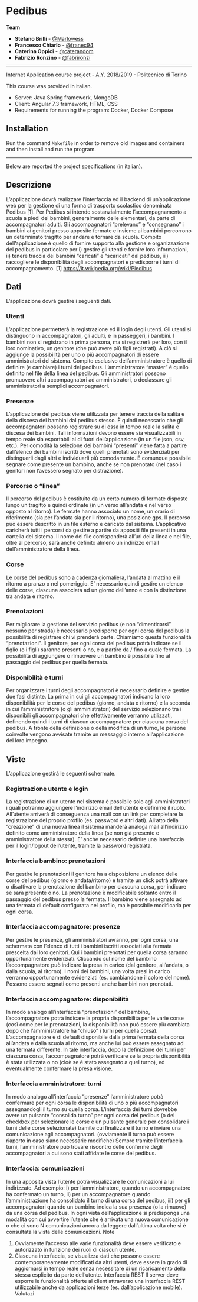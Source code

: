 # Pedibus
**Team**
- **Stefano Brilli** - <a href="https://github.com/Marlowess">@Marlowess</a>
- **Francesco Chiarlo** - <a href="https://github.com/franec94">@franec94</a>
- **Caterina Oppici** - <a href="https://github.com/caterandom">@caterandom</a>
- **Fabrizio Ronzino** - <a href="https://github.com/fabrironzi">@fabrironzi</a>
---
Internet Application course project - A.Y. 2018/2019 - Politecnico di Torino

This course was provided in italian.
- Server: Java Spring framework, MongoDB
- Client: Angular 7.3 framework, HTML, CSS
- Requirements for running the program: Docker, Docker Compose

## Installation
Run the command `Makefile` in order to remove old images and containers and then install and run the program.
___
Below are reported the project specifications (in italian).

## Descrizione
L’applicazione dovrà realizzare l’interfaccia ed il backend di un’applicazione web per la gestione di
una forma di trasporto scolastico denominata Pedibus [1]. Per Pedibus si intende sostanzialmente
l’accompagnamento a scuola a piedi dei bambini, generalmente delle elementari, da parte di
accompagnatori adulti. Gli accompagnatori “prelevano” e “consegnano” i bambini ai genitori
presso apposite fermate e insieme ai bambini percorrono un determinato tragitto per andare e
tornare da scuola.
Compito dell’applicazione è quello di fornire supporto alla gestione e organizzazione del pedibus
in particolare per i) gestire gli utenti e fornire loro informazioni, ii) tenere traccia dei bambini
“caricati” e “scaricati” dal pedibus, iii) raccogliere le disponibilità degli accompagnatori e
predisporre i turni di accompagnamento.
[1] https://it.wikipedia.org/wiki/Piedibus

## Dati
L’applicazione dovrà gestire i seguenti dati.

### Utenti
L’applicazione permetterà la registrazione ed il login degli utenti. Gli utenti si distinguono in
accompagnatori, gli adulti, e in passeggeri, i bambini. I bambini non si registrano in prima persona,
ma si registrerà per loro, con il loro nominativo, un genitore (che può avere più figli registrati). A
ciò si aggiunge la possibilità per uno o più accompagnatori di essere amministratori del sistema.
Compito esclusivo dell’amministratore è quello di definire (e cambiare) i turni del pedibus.
L’amministratore “master” è quello definito nel file della linea del pedibus. Gli amministratori
possono promuovere altri accompagnatori ad amministratori, o declassare gli amministratori a
semplici accompagnatori.

### Presenze
L’applicazione del pedibus viene utilizzata per tenere traccia della salita e della discesa dei
bambini dal pedibus stesso. È quindi necessario che gli accompagnatori possano registrare su di
essa in tempo reale la salita e discesa dei bambini. Tali informazioni devono essere sia
visualizzabili in tempo reale sia esportabili al di fuori dell’applicazione (in un file json, csv, etc.).
Per comodità la selezione dei bambini “presenti” viene fatta a partire dall’elenco dei bambini iscritti
dove quelli prenotati sono evidenziati per distinguerli dagli altri e individuarli più comodamente. È
comunque possibile segnare come presente un bambino, anche se non prenotato (nel caso i
genitori non l’avessero segnato per distrazione).

### Percorso o “linea”
Il percorso del pedibus è costituito da un certo numero di fermate disposte lungo un tragitto e
quindi ordinate (in un verso all’andata e nel verso opposto al ritorno). Le fermate hanno associato
un nome, un orario di riferimento (sia per l’andata sia per il ritorno), una posizione gps. Il percorso
può essere descritto in un file esterno e caricato dal sistema. L’applicativo caricherà tutti i percorsi
da gestire a partire da appositi file presenti in una cartella del sistema. Il nome del file
corrisponderà all’url della linea e nel file, oltre al percorso, sarà anche definito almeno un indirizzo
email dell’amministratore della linea.

### Corse
Le corse del pedibus sono a cadenza giornaliera, l’andata al mattino e il ritorno a pranzo o nel
pomeriggio. E’ necessario quindi gestire un elenco delle corse, ciascuna associata ad un giorno
dell’anno e con la distinzione tra andata e ritorno.

### Prenotazioni
Per migliorare la gestione del servizio pedibus (e non “dimenticarsi” nessuno per strada) è
necessario predisporre per ogni corsa del pedibus la possibilità di registrare chi vi prenderà parte.
Chiamiamo questa funzionalità “prenotazioni”. Il genitore, per ogni corsa del pedibus potrà
indicare se il figlio (o i figli) saranno presenti o no, e a partire da / fino a quale fermata. La
possibilità di aggiungere o rimuovere un bambino è possibile fino al passaggio del pedibus per
quella fermata.

### Disponibilità e turni
Per organizzare i turni degli accompagnatori è necessario definire e gestire due fasi distinte. La
prima in cui gli accompagnatori indicano la loro disponibilità per le corse del pedibus (giorno,
andata o ritorno) e la seconda in cui l’amministratore (o gli amministratori) del servizio selezionano
tra i disponibili gli accompagnatori che effettivamente verranno utilizzati, definendo quindi i turni di
ciascun accompagnatore per ciascuna corsa del pedibus. A fronte della definizione o della
modifica di un turno, le persone coinvolte vengono avvisate tramite un messaggio interno
all’applicazione del loro impegno.

## Viste
L’applicazione gestirà le seguenti schermate.

### Registrazione utente e login
La registrazione di un utente nel sistema è possibile solo agli amministratori i quali potranno
aggiungere l’indirizzo email dell’utente e definirne il ruolo. All’utente arriverà di conseguenza una
mail con un link per completare la registrazione del proprio profilo (es. password e altri dati).
All’atto della “creazione” di una nuova linea il sistema manderà analoga mail all’indirizzo definito
come amministratore della linea (se non già presente e amministratore della stessa). E’ anche
necessario definire una interfaccia per il login/logout dell’utente, tramite la password registrata.

### Interfaccia bambino: prenotazioni
Per gestire le prenotazioni il genitore ha a disposizione un elenco delle corse del pedibus (giorno e
andata/ritorno) e tramite un click potrà attivare o disattivare la prenotazione del bambino per
ciascuna corsa, per indicare se sarà presente o no. La prenotazione è modificabile soltanto entro il
passaggio del pedibus presso la fermata. Il bambino viene assegnato ad una fermata di default
configurata nel profilo, ma è possibile modificarla per ogni corsa.

### Interfaccia accompagnatore: presenze
Per gestire le presenze, gli amministratori avranno, per ogni corsa, una schermata con l’elenco di
tutti i bambini iscritti associati alla fermata prescelta dai loro genitori. Qui i bambini prenotati per
quella corsa saranno opportunamente evidenziati. Cliccando sul nome del bambino
l’accompagnatore può indicare la presa in carico (dal genitore, all’andata, o dalla scuola, al
ritorno). I nomi dei bambini, una volta presi in carico verranno opportunamente evidenziati (es.
cambiandone il colore del nome). Possono essere segnati come presenti anche bambini non
prenotati.

### Interfaccia accompagnatore: disponibilità
In modo analogo all’interfaccia “prenotazioni” del bambino, l’accompagnatore potrà indicare la
propria disponibilità per le varie corse (così come per le prenotazioni, la disponibilità non può
essere più cambiata dopo che l’amministratore ha “chiuso” i turni per quella corsa).
L’accompagnatore è di default disponibile dalla prima fermata della corsa all’andata e dalla scuola
al ritorno, ma anche lui può essere assegnato ad una fermata differente.
In tale interfaccia, dopo la definizione dei turni per ciascuna corsa, l’accompagnatore potrà
verificare se la propria disponibilità è stata utilizzata o no (cioè se è stato assegnato a quel turno),
ed eventualmente confermare la presa visione.

### Interfaccia amministratore: turni
In modo analogo all’interfaccia “presenze” l’amministratore potrà confermare per ogni corsa le
disponibilità di uno o più accompagnatori assegnandogli il turno su quella corsa. L’interfaccia dei
turni dovrebbe avere un pulsante “consolida turno” per ogni corsa del pedibus (o dei checkbox per
selezionare le corse e un pulsante generale per consolidare i turni delle corse selezionate) tramite
cui finalizzare il turno e inviare una comunicazione agli accompagnatori. (ovviamente il turno può
essere riaperto in caso siano necessarie modifiche)
Sempre tramite l’interfaccia turni, l’amministratore può trovare riscontro delle conferme degli
accompagnatori a cui sono stati affidate le corse del pedibus.

### Interfaccia: comunicazioni
In una apposita vista l’utente potrà visualizzare le comunicazioni a lui indirizzate. Ad esempio: i)
per l’amministratore, quando un accompagnatore ha confermato un turno, ii) per un
accompagnatore quando l’amministrazione ha consolidato il turno di una corsa del pedibus, iii) per
gli accompagnatori quando un bambino indica la sua presenza (o la rimuove) da una corsa del
pedibus.
In ogni vista dell’applicazione si predisponga una modalità con cui avvertire l’utente che è arrivata
una nuova comunicazione o che ci sono N comunicazioni ancora da leggere dall’ultima volta che
si è consultata la vista delle comunicazioni.
Note
1. Ovviamente l’accesso alle varie funzionalità deve essere verificato e autorizzato in funzione
dei ruoli di ciascun utente.
2. Ciascuna interfaccia, se visualizza dati che possono essere contemporaneamente
modificati da altri utenti, deve essere in grado di aggiornarsi in tempo reale senza
necessitare di un ricaricamento della stessa esplicito da parte dell’utente.
Interfaccia REST
Il server deve esporre le funzionalità offerte al client attraverso una interfaccia REST utilizzabile
anche da applicazioni terze (es. dall’applicazione mobile).
Valutazi
